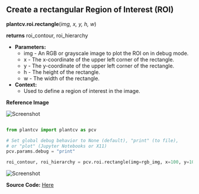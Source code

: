 ## Create a rectangular Region of Interest (ROI)

**plantcv.roi.rectangle**(*img, x, y, h, w*)

**returns** roi_contour, roi_hierarchy

- **Parameters:**
    - img - An RGB or grayscale image to plot the ROI on in debug mode.
    - x - The x-coordinate of the upper left corner of the rectangle.
    - y - The y-coordinate of the upper left corner of the rectangle.
    - h - The height of the rectangle.
    - w - The width of the rectangle.
- **Context:**
    - Used to define a region of interest in the image.

**Reference Image**

![Screenshot](img/documentation_images/rectangle/original_image.jpg)

```python

from plantcv import plantcv as pcv

# Set global debug behavior to None (default), "print" (to file), 
# or "plot" (Jupyter Notebooks or X11)
pcv.params.debug = "print"

roi_contour, roi_hierarchy = pcv.roi.rectangle(img=rgb_img, x=100, y=100, h=200, w=200)

```

![Screenshot](img/documentation_images/rectangle/image_with_roi.jpg)

**Source Code:** [Here](https://github.com/danforthcenter/plantcv/blob/main/plantcv/plantcv/roi/roi_methods.py)
